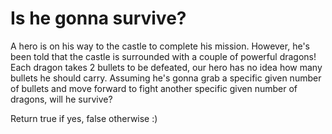 # Is he gonna survive?

A hero is on his way to the castle to complete his mission. However, he's been told that the castle is surrounded with a couple of powerful dragons! Each dragon takes 2 bullets to be defeated, our hero has no idea how many bullets he should carry. Assuming he's gonna grab a specific given number of bullets and move forward to fight another specific given number of dragons, will he survive?

Return true if yes, false otherwise :)
